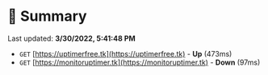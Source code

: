 # 📖 Summary
Last updated: **3/30/2022, 5:41:48 PM**

- `GET` [https://uptimerfree.tk](https://uptimerfree.tk) - **Up** (473ms)
- `GET` [https://monitoruptimer.tk](https://monitoruptimer.tk) - **Down** (97ms)
